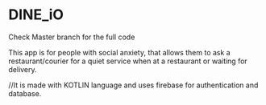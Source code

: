 # DINE_iO

Check Master branch for the full code

This app is for people with social anxiety, that allows them to ask a restaurant/courier for a quiet service when at a restaurant or waiting for delivery.

//It is made with KOTLIN language and uses firebase for authentication and database.
